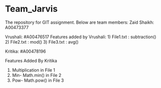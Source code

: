 # Team_Jarvis
The repository for GIT assignment. 
Below are team members:
Zaid Shaikh: A00473377

Vrushali: #A00476517
Features added by Vrushali: 1) File1.txt : subtraction()
                            2) File2.txt : mod()
                            3) File3.txt : avg()

Kritika: #A00478196 

Features Added By Kritika
1. Multiplication in File 1
2. Min- Math.min() in File 2
3. Pow- Math.pow() in File 3
